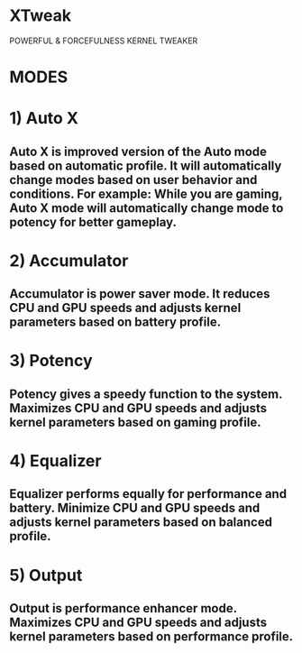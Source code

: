 # XTweak
POWERFUL &amp; FORCEFULNESS KERNEL TWEAKER
# MODES
# 1) Auto X 
## Auto X is improved version of the Auto mode based on automatic profile. It will automatically change modes based on user behavior and conditions. For example: While you are gaming, Auto X mode will automatically change mode to potency for better gameplay.
# 2) Accumulator
## Accumulator is power saver mode. It reduces CPU and GPU speeds and adjusts kernel parameters based on battery profile.
# 3) Potency 
## Potency gives a speedy function to the system. Maximizes CPU and GPU speeds and adjusts kernel parameters based on gaming profile.
# 4) Equalizer 
## Equalizer performs equally for performance and battery. Minimize CPU and GPU speeds and adjusts kernel parameters based on balanced profile.
# 5) Output
## Output is performance enhancer mode. Maximizes CPU and GPU speeds and adjusts kernel parameters based on performance profile.
